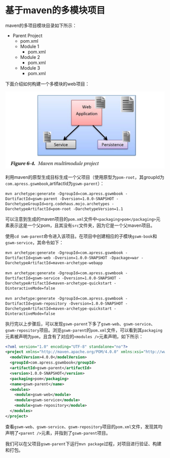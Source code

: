 # 基于maven的多模块项目

maven的多项目模块目录如下所示：

- Parent Project
  - pom.xml
  - Module 1
    - pom.xml
  - Module 2
    - pom.xml
  - Module 3
    - pom.xml

下面介绍如何构建一个多模块的web项目：

![maven多模块项目示例](./img/maven_multimodule_project.png)

利用maven的原型生成目标生成一个父项目（使用原型为`pom-root`，其groupId为`com.apress.gswmbook`,artifactId为`gswm-parent`）：

```SHELL
mvn archetype:generate -DgroupId=com.apress.gswmbook -DartifactId=gswm-parent -Dversion=1.0.0-SNAPSHOT -DarchetypeGroupId=org.codehaus.mojo.archetypes -DarchetypeArtifactId=pom-root -DarchetypeVersion=1.1
```

可以注意到生成的maven项目的`pom.xml`文件中`<packaging>pom</packaging>`元素表示这是一个父pom，且其没有`src`文件夹，因为它是一个父maven项目。

使用`cd swm-parent`命令进入该项目。在项目中创建相应的子模块`gswm-book`和`gswm-service`，其命令如下：

```SHELL
mvn archetype:generate -DgroupId=com.apress.gswmbook -DartifactId=gswm-web -Dversion=1.0.0-SNAPSHOT -Dpackage=war -DarchetypeArtifactId=maven-archetype-webapp

mvn archetype:generate -DgroupId=com.apress.gswmbook -DartifactId=gswm-service -Dversion=1.0.0-SNAPSHOT -DarchetypeArtifactId=maven-archetype-quickstart -DinteractiveMode=false

mvn archetype:generate -DgroupId=com.apress.gswmbook -DartifactId=gswm-repository -Dversion=1.0.0-SNAPSHOT -DarchetypeArtifactId=maven-archetype-quickstart -DinteractiveMode=false
```

执行完以上步骤后，可以发现`gswm-parent`下多了`gswm-web`、`gswm-service`、`gswm-repository`项目。浏览`gswm-parent`的`pom.xml`文件，可以看到其`packaging`元素被声明为`pom`，且含有了对应的`<modules />`元素声明，如下所示：

```XML
<?xml version="1.0" encoding="UTF-8" standalone="no"?>
<project xmlns="http://maven.apache.org/POM/4.0.0" xmlns:xsi="http://www.w3.org/2001/XMLSchema-instance" xsi:schemaLocation="http://maven.apache.org/POM/4.0.0 http://maven.apache.org/xsd/maven-4.0.0.xsd">
  <modelVersion>4.0.0</modelVersion>
  <groupId>com.apress.gswmbook</groupId>
  <artifactId>gswm-parent</artifactId>
  <version>1.0.0-SNAPSHOT</version>
  <packaging>pom</packaging>
  <name>gswm-parent</name>
  <modules>
    <module>gswm-web</module>
    <module>gswm-service</module>
    <module>gswm-repository</module>
  </modules>
</project>
```

查看`gswm-web`、`gswm-service`、`gswm-repository`项目的`pom.xml`文件，发现其均声明了`<parent />`元素，并指到了`gswm-parent`项目。

我们可以在父项目`gswm-parent`下运行`mvn package`过程，对项目进行验证、构建和打包。
